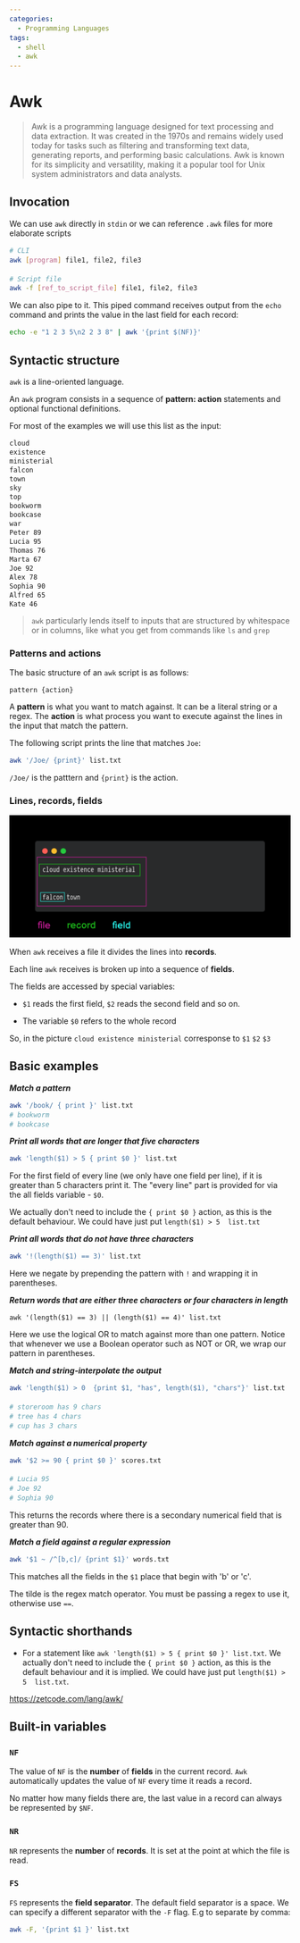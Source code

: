 ```yaml
---
categories:
  - Programming Languages
tags:
  - shell
  - awk
---
```


# Awk

> Awk is a programming language designed for text processing and data extraction. It was created in the 1970s and remains widely used today for tasks such as filtering and transforming text data, generating reports, and performing basic calculations. Awk is known for its simplicity and versatility, making it a popular tool for Unix system administrators and data analysts.

## Invocation

We can use `awk` directly in `stdin` or we can reference `.awk` files for more elaborate scripts

```bash
# CLI
awk [program] file1, file2, file3

# Script file
awk -f [ref_to_script_file] file1, file2, file3
```

We can also pipe to it. This piped command receives output from the `echo` command and prints the value in the last field for each record:

```bash
echo -e "1 2 3 5\n2 2 3 8" | awk '{print $(NF)}'
```

## Syntactic structure

`awk` is a line-oriented language.

An `awk` program consists in a sequence of **pattern: action** statements and optional functional definitions.

For most of the examples we will use this list as the input:

```
cloud
existence
ministerial
falcon
town
sky
top
bookworm
bookcase
war
Peter 89
Lucia 95
Thomas 76
Marta 67
Joe 92
Alex 78
Sophia 90
Alfred 65
Kate 46
```

> `awk` particularly lends itself to inputs that are structured by whitespace or in columns, like what you get from commands like `ls` and `grep`

### Patterns and actions

The basic structure of an `awk` script is as follows:

```
pattern {action}
```

A **pattern** is what you want to match against. It can be a literal string or a regex. The **action** is what process you want to execute against the lines in the input that match the pattern.

The following script prints the line that matches `Joe`:

```bash
awk '/Joe/ {print}' list.txt
```

`/Joe/` is the patttern and `{print}` is the action.

### Lines, records, fields

![](/_img/awk-outline.png)

When `awk` receives a file it divides the lines into **records**.

Each line `awk` receives is broken up into a sequence of **fields**.

The fields are accessed by special variables:

- `$1` reads the first field, `$2` reads the second field and so on.

- The variable `$0` refers to the whole record

So, in the picture `cloud existence ministerial` corresponse to `$1` `$2` `$3`

## Basic examples

**_Match a pattern_**

```bash
awk '/book/ { print }' list.txt
# bookworm
# bookcase
```

**_Print all words that are longer that five characters_**

```bash
awk 'length($1) > 5 { print $0 }' list.txt
```

For the first field of every line (we only have one field per line), if it is greater than 5 characters print it. The "every line" part is provided for via the all fields variable - `$0`.

We actually don't need to include the `{ print $0 }` action, as this is the default behaviour. We could have just put `length($1) > 5  list.txt`

**_Print all words that do not have three characters_**

```bash
awk '!(length($1) == 3)' list.txt
```

Here we negate by prepending the pattern with `!` and wrapping it in parentheses.

**_Return words that are either three characters or four characters in length_**

```
awk '(length($1) == 3) || (length($1) == 4)' list.txt
```

Here we use the logical OR to match against more than one pattern. Notice that whenever we use a Boolean operator such as NOT or OR, we wrap our pattern in parentheses.

**_Match and string-interpolate the output_**

```bash
awk 'length($1) > 0  {print $1, "has", length($1), "chars"}' list.txt

# storeroom has 9 chars
# tree has 4 chars
# cup has 3 chars
```

**_Match against a numerical property_**

```bash
awk '$2 >= 90 { print $0 }' scores.txt

# Lucia 95
# Joe 92
# Sophia 90
```

This returns the records where there is a secondary numerical field that is greater than 90.

**_Match a field against a regular expression_**

```bash
awk '$1 ~ /^[b,c]/ {print $1}' words.txt
```

This matches all the fields in the `$1` place that begin with 'b' or 'c'.

The tilde is the regex match operator. You must be passing a regex to use it, otherwise use `==`.

## Syntactic shorthands

- For a statement like `awk 'length($1) > 5 { print $0 }' list.txt`. We actually don't need to include the `{ print $0 }` action, as this is the default behaviour and it is implied. We could have just put `length($1) > 5  list.txt`.

https://zetcode.com/lang/awk/

## Built-in variables

### `NF`

The value of `NF` is the **number** of **fields** in the current record. `Awk` automatically updates the value of `NF` every time it reads a record.

No matter how many fields there are, the last value in a record can always be represented by `$NF`.

### `NR`

`NR` represents the **number** of **records**. It is set at the point at which the file is read.

### `FS`

`FS` represents the **field separator**. The default field separator is a space. We can specify a different separator with the `-F` flag. E.g to separate by comma:

```bash
awk -F, '{print $1 }' list.txt
```
